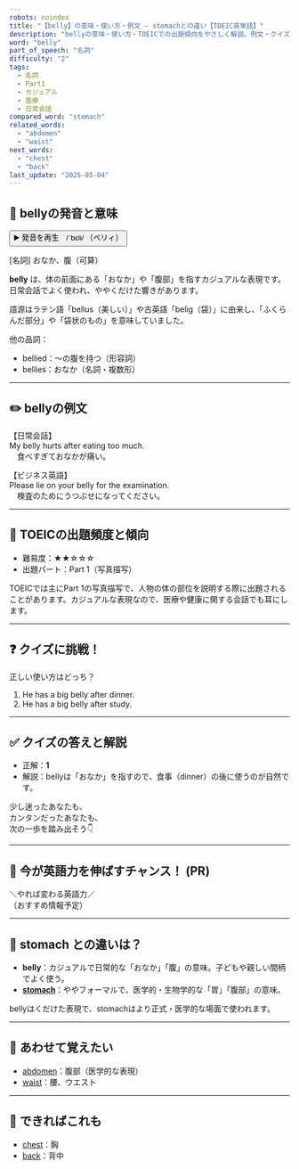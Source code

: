 ```yaml
---
robots: noindex
title: "【belly】の意味・使い方・例文 ― stomachとの違い【TOEIC英単語】"
description: "bellyの意味・使い方・TOEICでの出題傾向をやさしく解説。例文・クイズ付きでstomachとの違いもわかりやすく学べます。"
word: "belly"
part_of_speech: "名詞"
difficulty: "2"
tags:
  - 名詞
  - Part1
  - カジュアル
  - 医療
  - 日常会話
compared_word: "stomach"
related_words:
  - "abdomen"
  - "waist"
next_words:
  - "chest"
  - "back"
last_update: "2025-05-04"
---
```


## 🔰 bellyの発音と意味

<button class="play-audio" onclick="playTTS('belly')">
  <span class="play-audio-main">
    ▶️ 発音を再生　/ˈbɛli/
  </span>
  <span class="play-audio-sub">
    （ベリィ）
  </span>
</button>

[名詞] おなか、腹（可算）

**belly** は、体の前面にある「おなか」や「腹部」を指すカジュアルな表現です。日常会話でよく使われ、ややくだけた響きがあります。

語源はラテン語「bellus（美しい）」や古英語「belig（袋）」に由来し、「ふくらんだ部分」や「袋状のもの」を意味していました。

他の品詞：  
- bellied：～の腹を持つ（形容詞）
- bellies：おなか（名詞・複数形）

---

## ✏️ bellyの例文

【日常会話】  
My belly hurts after eating too much.  
　食べすぎておなかが痛い。

【ビジネス英語】  
Please lie on your belly for the examination.  
　検査のためにうつぶせになってください。

---

## 🎯 TOEICの出題頻度と傾向

- 難易度：★★☆☆☆
- 出題パート：Part 1（写真描写）

TOEICでは主にPart 1の写真描写で、人物の体の部位を説明する際に出題されることがあります。カジュアルな表現なので、医療や健康に関する会話でも耳にします。

---

## ❓ クイズに挑戦！

正しい使い方はどっち？

1. He has a big belly after dinner.  
2. He has a big belly after study.

---

## ✅ クイズの答えと解説

- 正解：**1**
- 解説：bellyは「おなか」を指すので、食事（dinner）の後に使うのが自然です。

少し迷ったあなたも、  
カンタンだったあなたも、  
次の一歩を踏み出そう👇️

---

## 🚀 今が英語力を伸ばすチャンス！ (PR)

<div class="info-center">
＼やれば変わる英語力／<br>  
（おすすめ情報予定）
</div>

---

## 🤔  stomach との違いは？

- **belly**：カジュアルで日常的な「おなか」「腹」の意味。子どもや親しい間柄でよく使う。
- **[stomach](/word/stomach/)**：ややフォーマルで、医学的・生物学的な「胃」「腹部」の意味。

bellyはくだけた表現で、stomachはより正式・医学的な場面で使われます。

---

## 🧩 あわせて覚えたい

- [abdomen](/word/abdomen/)：腹部（医学的な表現）
- [waist](/word/waist/)：腰、ウエスト

---

## 📖 できればこれも

- [chest](/word/chest/)：胸
- [back](/word/back/)：背中

<!-- cvid: aid20_bid28 -->
